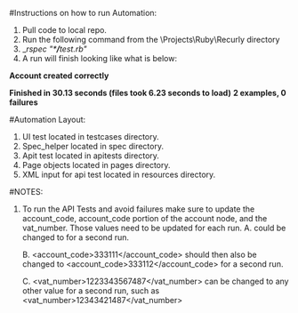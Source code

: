 #Instructions on how to run Automation:
  1. Pull code to local repo.
  2. Run the following command from the \Projects\Ruby\Recurly directory
  3. __rspec "***/**_test.rb"__
  4. A run will finish looking like what is below:
 
  __Account created correctly__

 __Finished in 30.13 seconds (files took 6.23 seconds to load)__
 __2 examples, 0 failures__

#Automation Layout:
  1. UI test located in testcases directory.
  2. Spec_helper located in spec directory.
  3. Apit test located in apitests directory.
  4. Page objects located in pages directory.
  5. XML input for api test located in resources directory.
  
#NOTES:
  1. To run the API Tests and avoid failures make sure to update the account_code, account_code portion of the account node, and the vat_number.  Those values need to be updated for each run.
     A. <account href="https://amitd.recurly.com/v2/accounts/333111"> could be changed to <account    href="https://amitd.recurly.com/v2/accounts/333112"> for a second run.
     
     B. <account_code>333111</account_code> should then also be changed to <account_code>333112</account_code> for a second run.
     
     C. <vat_number>1223343567487</vat_number> can be changed to any other value for a second run, such as                <vat_number>12343421487</vat_number>
